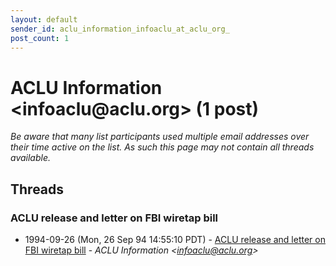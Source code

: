 ```yaml
---
layout: default
sender_id: aclu_information_infoaclu_at_aclu_org_
post_count: 1
---
```


# ACLU Information <infoaclu<span>@</span>aclu.org> (1 post)

_Be aware that many list participants used multiple email addresses over their time active on the list. As such this page may not contain all threads available._

## Threads

### ACLU release and letter on FBI wiretap bill
+ 1994-09-26 (Mon, 26 Sep 94 14:55:10 PDT) - [ACLU release and letter on FBI wiretap bill](/archive/1994/09/ea53135e5a53c5f43d0c68135836634dd67b52ccf1b138d5eccdfa24906a24ba) - _ACLU Information \<infoaclu@aclu.org\>_

